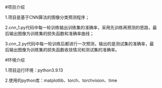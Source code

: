 #项目介绍

  1.项目是基于CNN算法的图像分类预测程序；

  2.cnn_1.py代码中每一轮训练输出训练集的准确率，采用先训练再预测的思路，最后输出图像为训练集的损失函数和准确率曲线；

  3.cnn_2.py代码中每一轮训练后都进行一次预测，输出的是测试集的准确率，最后输出图像为训练集的损失函数收敛情况和测试集的准确率。

#环境介绍

  1.项目运行环境：python3.9.13

  2.使用的python库：matplotlib、torch、torchvision、time
